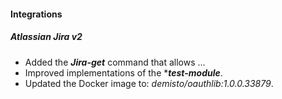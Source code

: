 
#### Integrations
##### Atlassian Jira v2
- Added the ***Jira-get*** command that allows ... 
- Improved implementations of the ****test-module***.
- Updated the Docker image to: *demisto/oauthlib:1.0.0.33879*.
